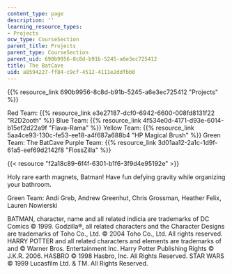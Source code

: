 ```yaml
---
content_type: page
description: ''
learning_resource_types:
- Projects
ocw_type: CourseSection
parent_title: Projects
parent_type: CourseSection
parent_uid: 690b9956-8c8d-b91b-5245-a6e3ec725412
title: The BatCave
uid: a8594227-ff84-c9cf-4512-4111e2ddfbb0
---
```


{{% resource_link 690b9956-8c8d-b91b-5245-a6e3ec725412 "Projects" %}}

Red Team: {{% resource_link e3e27187-dcf0-6942-6600-008fd8131f22 "R2D2ooth" %}} Blue Team: {{% resource_link 4f534e0d-4171-d93e-6014-b15ef2d22a9f "Flava-Rama" %}} Yellow Team: {{% resource_link 5aa4ce93-130c-fe53-ee18-a4f687a688b4 "HP Magical Brush" %}} Green Team: The BatCave Purple Team: {{% resource_link 3d01aa12-2a1c-1d9f-61a5-eef69d2142f8 "FlossZilla" %}}

{{< resource "f2a18c89-6f4f-6301-b1f6-3f9d4e95192e" >}}

Holy rare earth magnets, Batman! Have fun defying gravity while organizing your bathroom.

Green Team: Andi Greb, Andrew Greenhut, Chris Grossman, Heather Felix, Lauren Nowierski

BATMAN, character, name and all related indicia are trademarks of DC Comics © 1999. Godzilla®, all related characters and the Character Designs are trademarks of Toho Co., Ltd. © 2004 Toho Co., Ltd. All rights reserved. HARRY POTTER and all related characters and elements are trademarks of and © Warner Bros. Entertainment Inc. Harry Potter Publishing Rights © J.K.R. 2006. HASBRO © 1998 Hasbro, Inc. All Rights Reserved. STAR WARS © 1999 Lucasfilm Ltd. & TM. All Rights Reserved.